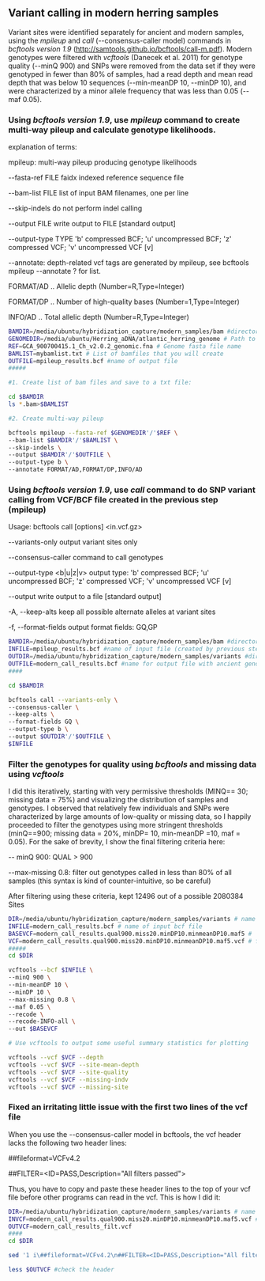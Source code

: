 ## Variant calling in modern herring samples

Variant sites were identified separately for ancient and modern samples, using the *mpileup* and *call* (--consensus-caller model) commands in *bcftools version 1.9* (http://samtools.github.io/bcftools/call-m.pdf). Modern genotypes were filtered with *vcftools* (Danecek et al. 2011) for genotype quality (--minQ 900) and SNPs were removed from the data set if they were genotyped in fewer than 80% of samples, had a read depth and mean read depth that was below 10 sequences (--min-meanDP 10, --minDP 10), and were characterized by a minor allele frequency that was less than 0.05 (--maf 0.05). 


### Using *bcftools version 1.9*, use *mpileup* command to create multi-way pileup and calculate genotype likelihoods.

explanation of terms:

mpileup:      multi-way pileup producing genotype likelihoods

--fasta-ref FILE    faidx indexed reference sequence file

--bam-list FILE     list of input BAM filenames, one per line

--skip-indels       do not perform indel calling

--output FILE       write output to FILE [standard output]

--output-type TYPE  'b' compressed BCF; 'u' uncompressed BCF; 'z' compressed VCF; 'v' uncompressed VCF [v]

--annotate: depth-related vcf tags are generated by mpileup, see bcftools mpileup --annotate ? for list.

FORMAT/AD  .. Allelic depth (Number=R,Type=Integer)

FORMAT/DP  .. Number of high-quality bases (Number=1,Type=Integer)

INFO/AD  .. Total allelic depth (Number=R,Type=Integer)


``` bash
BAMDIR=/media/ubuntu/hybridization_capture/modern_samples/bam #directory with sorted, indexed, filtered modern herring .bam files
GENOMEDIR=/media/ubuntu/Herring_aDNA/atlantic_herring_genome # Path to directory with genome and genome index.
REF=GCA_900700415.1_Ch_v2.0.2_genomic.fna # Genome fasta file name
BAMLIST=mybamlist.txt # List of bamfiles that you will create
OUTFILE=mpileup_results.bcf #name of output file
#####

#1. Create list of bam files and save to a txt file:

cd $BAMDIR
ls *.bam>$BAMLIST

#2. Create multi-way pileup 

bcftools mpileup --fasta-ref $GENOMEDIR'/'$REF \
--bam-list $BAMDIR'/'$BAMLIST \
--skip-indels \
--output $BAMDIR'/'$OUTFILE \
--output-type b \
--annotate FORMAT/AD,FORMAT/DP,INFO/AD

```

### Using *bcftools version 1.9*, use *call* command to do SNP variant calling from VCF/BCF file created in the previous step (mpileup)

Usage:   bcftools call [options] <in.vcf.gz>

--variants-only            output variant sites only

--consensus-caller       command to call genotypes

--output-type <b|u|z|v>     output type: 'b' compressed BCF; 'u' uncompressed BCF; 'z' compressed VCF; 'v' uncompressed VCF [v]

--output <file>             write output to a file [standard output]
  
-A, --keep-alts              keep all possible alternate alleles at variant sites

-f, --format-fields <list>      output format fields: GQ,GP

``` bash
BAMDIR=/media/ubuntu/hybridization_capture/modern_samples/bam #directory with sorted, indexed, filtered .bam files
INFILE=mpileup_results.bcf #name of input file (created by previous step)
OUTDIR=/media/ubuntu/hybridization_capture/modern_samples/variants #directory for output files
OUTFILE=modern_call_results.bcf #name for output file with ancient genotypes
####

cd $BAMDIR

bcftools call --variants-only \
--consensus-caller \
--keep-alts \
--format-fields GQ \
--output-type b \
--output $OUTDIR'/'$OUTFILE \
$INFILE
```

### Filter the genotypes for quality using *bcftools* and missing data using *vcftools*

I did this iteratively, starting with very permissive thresholds (MINQ== 30; missing data = 75%) and visualizing the distribution of samples and genotypes. I observed that relatively few individuals and SNPs were characterized by large amounts of low-quality or missing data, so I happily proceeded to filter the genotypes using more stringent thresholds (minQ==900; missing data = 20%, minDP= 10, min-meanDP =10, maf = 0.05). For the sake of brevity, I show the final filtering criteria here: 

-- minQ 900:  QUAL > 900

--max-missing 0.8: filter out genotypes called in less than 80% of all samples (this syntax is kind of counter-intuitive, so be careful)

After filtering using these criteria, kept 12496 out of a possible 2080384 Sites

``` bash
DIR=/media/ubuntu/hybridization_capture/modern_samples/variants # name of directory with bcf file containing genotype data
INFILE=modern_call_results.bcf # name of input bcf file
BASEVCF=modern_call_results.qual900.miss20.minDP10.minmeanDP10.maf5 # 'basename' of filtered output vcf file (without extension)
VCF=modern_call_results.qual900.miss20.minDP10.minmeanDP10.maf5.vcf # filtered output vcf file (with extension)
#####
cd $DIR

vcftools --bcf $INFILE \
--minQ 900 \
--min-meanDP 10 \
--minDP 10 \
--max-missing 0.8 \
--maf 0.05 \
--recode \
--recode-INFO-all \
--out $BASEVCF

# Use vcftools to output some useful summary statistics for plotting

vcftools --vcf $VCF --depth
vcftools --vcf $VCF --site-mean-depth
vcftools --vcf $VCF --site-quality
vcftools --vcf $VCF --missing-indv
vcftools --vcf $VCF --missing-site

```
### Fixed an irritating little issue with the first two lines of the vcf file
When you use the --consensus-caller model in bcftools, the vcf header lacks the following two header lines:

##fileformat=VCFv4.2

##FILTER=<ID=PASS,Description="All filters passed">

Thus, you have to copy and paste these header lines to the top of your vcf file before other programs can read in the vcf. This is how I did it:

``` bash
DIR=/media/ubuntu/hybridization_capture/modern_samples/variants # name of directory with bcf file containing genotype data
INVCF=modern_call_results.qual900.miss20.minDP10.minmeanDP10.maf5.vcf # name of input file (from previous step)
OUTVCF=modern_call_results_filt.vcf
####
cd $DIR

sed '1 i\##fileformat=VCFv4.2\n##FILTER=<ID=PASS,Description="All filters passed">' $INVCF>$OUTVCF

less $OUTVCF #check the header

```



